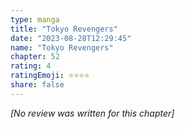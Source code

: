 ```yaml
---
type: manga
title: "Tokyo Revengers"
date: "2023-08-28T12:29:45"
name: "Tokyo Revengers"
chapter: 52
rating: 4
ratingEmoji: ⭐️⭐️⭐️⭐️
share: false
---
```


_[No review was written for this chapter]_
